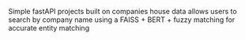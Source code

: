 Simple fastAPI projects built on companies house data allows users to search by company name using a FAISS + BERT + fuzzy matching for accurate entity matching 
